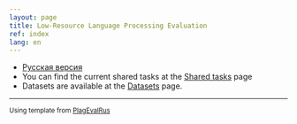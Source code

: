 ```yaml
---
layout: page
title: Low-Resource Language Processing Evaluation
ref: index
lang: en
---
```

* [Русская версия](./index)
* You can find the current shared tasks at the [Shared tasks](content_en/shared_tasks/index_shared_tasks.html) page 
* Datasets are available at the [Datasets](content_en/data/index_data.html) page.


---
<small>Using template from [PlagEvalRus](https://plagevalrus.github.io)</small>	

